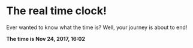 # The real time clock!

Ever wanted to know what the time is? Well, your journey is about to end!

**The time is Nov 24, 2017, 16:02**